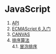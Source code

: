 # JavaScript

1. [API](./api.md#api)    
2. [ECMAScript 6 入门](./ECMAScript6.md#ecmascript6入门)    
3. [CANVAS](./canvas/Canvas.md#canvas)    
4. [排序算法](./sort.md#排序算法)    
 4.1. [冒泡排序](./sort.md#冒泡排序)    
